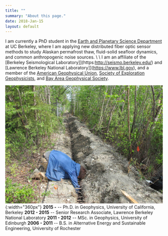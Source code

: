 ```yaml
---
title: ""
summary: "About this page."
date: 2018-Jan-15
layout: default
---
```

I am currently a PhD student in the [Earth and Planetary Science Department](https://sites.agu.org/) at UC Berkeley, where I am applying new distributed fiber optic sensor methods to study Alaskan permafrost thaw, fluid-solid seafloor dynamics, and common anthropogenic noise sources.
\\
\\
I am an affiliate of the [Berkeley Seismological Laboratory]](https:http://seismo.berkeley.edu/) and [Lawrence Berkeley National Laboratory]](https://www.lbl.gov), and a member of the [American Geophysical Union](https://sites.agu.org/), [Society of Exploration Geophysicists](https://seg.org/), and [Bay Area Geophysical Society](http://bayareageophysicalsociety.org/).

![Researcher Portrait](assets/images/fairbanks/nateTrench.JPG "nateTrench"){:width="360px"}
**2015 -**			-- Ph.D. in Geophysics, University of California, Berkeley
**2012 - 2015** -- Senior Research Associate, Lawrence Berkeley National Laboratory
**2011 - 2012** -- MSc. in Geophysics, University of Edinburgh
**2006 - 2011** -- B.S. in Alternative Energy and Sustainable Engineering, University of Rochester
